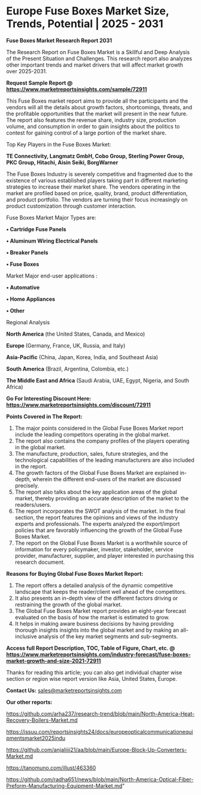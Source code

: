  # Europe Fuse Boxes Market Size, Trends, Potential | 2025 - 2031

<strong>Fuse Boxes Market Research Report 2031</strong>

The Research Report on Fuse Boxes Market is a Skillful and Deep Analysis of the Present Situation and Challenges. This research report also analyzes other important trends and market drivers that will affect market growth over 2025-2031.

<strong>Request Sample Report @ <a href=https://www.marketreportsinsights.com/sample/72911>https://www.marketreportsinsights.com/sample/72911</a></strong>

This Fuse Boxes market report aims to provide all the participants and the vendors will all the details about growth factors, shortcomings, threats, and the profitable opportunities that the market will present in the near future. The report also features the revenue share, industry size, production volume, and consumption in order to gain insights about the politics to contest for gaining control of a large portion of the market share.

Top Key Players in the Fuse Boxes Market:

<strong>TE Connectivity, Langmatz GmbH, Cobo Group, Sterling Power Group, PKC Group, Hitachi, Aisin Seiki, BorgWarner</strong>

The Fuse Boxes Industry is severely competitive and fragmented due to the existence of various established players taking part in different marketing strategies to increase their market share. The vendors operating in the market are profiled based on price, quality, brand, product differentiation, and product portfolio. The vendors are turning their focus increasingly on product customization through customer interaction.

Fuse Boxes Market Major Types are:

<strong>• Cartridge Fuse Panels

• Aluminum Wiring Electrical Panels

• Breaker Panels

• Fuse Boxes</strong>

Market Major end-user applications :

<strong>• Automative

• Home Appliances

• Other</strong>

Regional Analysis

</u><strong><b>North America</b></strong> (the United States, Canada, and Mexico)

<strong><b>Europe </b></strong>(Germany, France, UK, Russia, and Italy)

<strong><b>Asia-Pacific</b></strong> (China, Japan, Korea, India, and Southeast Asia)

<strong><b>South America</b></strong> (Brazil, Argentina, Colombia, etc.)

<strong><b>The Middle East and Africa</b></strong> (Saudi Arabia, UAE, Egypt, Nigeria, and South Africa)

<strong>Go For Interesting Discount Here: <a href=https://www.marketreportsinsights.com/discount/72911>https://www.marketreportsinsights.com/discount/72911</a></strong>

<strong>Points Covered in The Report:</strong>
<ol>
  <li>The major points considered in the Global Fuse Boxes Market report include the leading competitors operating in the global market.</li>
  <li>The report also contains the company profiles of the players operating in the global market.</li>
  <li>The manufacture, production, sales, future strategies, and the technological capabilities of the leading manufacturers are also included in the report.</li>
  <li>The growth factors of the Global Fuse Boxes Market are explained in-depth, wherein the different end-users of the market are discussed precisely.</li>
  <li>The report also talks about the key application areas of the global market, thereby providing an accurate description of the market to the readers/users.</li>
  <li>The report incorporates the SWOT analysis of the market. In the final section, the report features the opinions and views of the industry experts and professionals. The experts analyzed the export/import policies that are favorably influencing the growth of the Global Fuse Boxes Market.</li>
  <li>The report on the Global Fuse Boxes Market is a worthwhile source of information for every policymaker, investor, stakeholder, service provider, manufacturer, supplier, and player interested in purchasing this research document.</li>
</ol>
<strong>Reasons for Buying Global Fuse Boxes Market Report:</strong>

<ol>
  <li>The report offers a detailed analysis of the dynamic competitive landscape that keeps the reader/client well ahead of the competitors.</li>
  <li>It also presents an in-depth view of the different factors driving or restraining the growth of the global market.</li>
  <li>The Global Fuse Boxes Market report provides an eight-year forecast evaluated on the basis of how the market is estimated to grow.</li>
  <li>It helps in making aware business decisions by having providing thorough insights insights into the global market and by making an all-inclusive analysis of the key market segments and sub-segments.</li>
</ol>
<strong>Access full Report Description, TOC, Table of Figure, Chart, etc. @ <a href=https://www.marketreportsinsights.com/industry-forecast/fuse-boxes-market-growth-and-size-2021-72911>https://www.marketreportsinsights.com/industry-forecast/fuse-boxes-market-growth-and-size-2021-72911</a></strong>


Thanks for reading this article; you can also get individual chapter wise section or region wise report version like Asia, United States, Europe.

<strong>Contact Us:</strong>
sales@marketreportsinsights.com

<strong>Our other reports:</strong>

<a href=https://github.com/arha237/research-trend/blob/main/North-America-Heat-Recovery-Boilers-Market.md>https://github.com/arha237/research-trend/blob/main/North-America-Heat-Recovery-Boilers-Market.md</a>

<a href=https://issuu.com/reportsinsights24/docs/europeopticalcommunicationequipmentsmarket2025indu>https://issuu.com/reportsinsights24/docs/europeopticalcommunicationequipmentsmarket2025indu</a>

<a href=https://github.com/anjaliiii21/aa/blob/main/Europe-Block-Up-Converters-Market.md>https://github.com/anjaliiii21/aa/blob/main/Europe-Block-Up-Converters-Market.md</a>

<a href=https://tanomuno.com/illust/463360>https://tanomuno.com/illust/463360</a>

<a href=https://github.com/radha651/news/blob/main/North-America-Optical-Fiber-Preform-Manufacturing-Equipment-Market.md>https://github.com/radha651/news/blob/main/North-America-Optical-Fiber-Preform-Manufacturing-Equipment-Market.md</a>"
